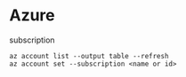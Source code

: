 # Azure

subscription
```
az account list --output table --refresh
az account set --subscription <name or id>
```